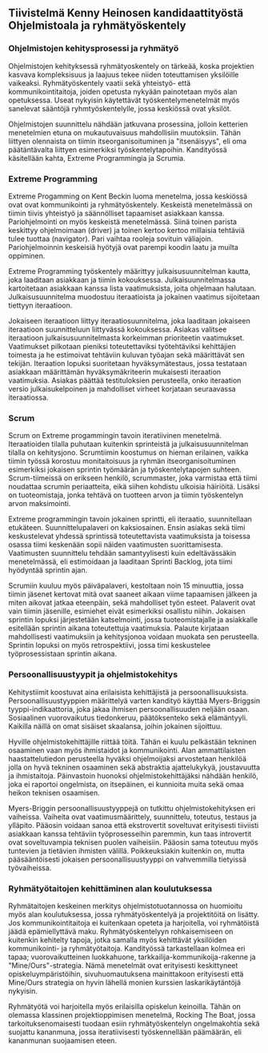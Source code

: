 ## Tiivistelmä Kenny Heinosen kandidaattityöstä Ohjelmistoala ja ryhmätyöskentely 

### Ohjelmistojen kehitysprosessi ja ryhmätyö
Ohjelmistojen kehityksessä ryhmätyoskentely on tärkeää, koska projektien kasvava kompleksisuus ja laajuus tekee niiden toteuttamisen yksilöille vaikeaksi. Ryhmätyöskentely vaatii sekä yhteistyö- että kommunikointitaitoja, joiden opetusta nykyään painotetaan myös alan opetuksessa. Useat nykyisin käytettävät työskentelymenetelmät myös sanelevat sääntöjä ryhmtyöskentelylle, jossa keskiössä ovat yksilöt.

Ohjelmistojen suunnittelu nähdään jatkuvana prosessina, jolloin ketterien menetelmien etuna on mukautuvaisuus mahdollisiin muutoksiin.
Tähän liittyen olennaista on tiimin itseorganisoituminen ja "itsenäisyys", eli oma päätäntävalta liittyen esimerkiksi työskentelytapoihin.
Kandityössä käsitellään kahta, Extreme Programmingia ja Scrumia.

### Extreme Programming

Extreme Progamming on Kent Beckin luoma menetelma, jossa keskiössä ovat ovat kommunikointi ja ryhmätyöskentely.
Keskeistä menetelmässä on tiimin tiivis yhteistyö ja säännölliset tapaamiset asiakkaan kanssa. Pariohjelmointi on myös keskeistä menetelmässä. Siinä toinen parista keskittyy ohjelmoimaan (driver) ja toinen kertoo kertoo millaisia tehtäviä tulee tuottaa (navigator). Pari vaihtaa rooleja sovituin väliajoin. Pariohjelmoinnin keskeisiä hyötyjä ovat parempi koodin laatu ja muilta oppiminen.

Extreme Programming työskentely määrittyy julkaisusuunnitelman kautta, joka laaditaan asiakkaan ja tiimin kokouksessa. Julkaisuunnitelmassa kartoitetaan asiakkaan kanssa lista vaatimuksista, joita ohjelmaan halutaan. Julkaisusuunnitelma muodostuu iteraatioista ja jokainen vaatimus sijoitetaan tiettyyn iteraatioon.

Jokaiseen iteraatioon liittyy iteraatiosuunnitelma, joka laaditaan jokaiseen iteraatioon suunnitteluun liittyvässä kokouksessa. Asiakas valitsee iteraatioon julkaisusuunnitelmasta korkeimman prioriteetin vaatimukset. Vaatimukset pilkotaan pieniksi toteutettaviksi työtehtäviksi kehittäjien toimesta ja he estimoivat tehtäviin kuluvan työajan sekä määrittävät sen tekijän. Iteraation lopuksi suoritetaan hyväksymätestaus, jossa testataan asiakkaan määrittämän hyväksymäkriteerin mukaisesti iteraation vaatimuksia. Asiakas päättää testituloksien perusteella, onko iteraation versio julkaisukelpoinen ja mahdolliset virheet korjataan seuraavassa iteraatiossa.

### Scrum 

Scrum on Extreme progammingin tavoin iteratiivinen menetelmä. Iteraatioiden tilalla puhutaan kuitenkin sprinteistä ja julkaisusuunnitelman tilalla on
kehitysjono. Scrumtiimin koostumus on hieman erilainen, vaikka tiimin työssä korostuu monitaitoisuus ja ryhmän itseorganisoituminen esimerkiksi jokaisen sprintin työmäärän ja työskentelytapojen suhteen. Scrum-tiimeissä on erikseen henkilö, scrummaster, joka varmistaa että tiimi noudattaa scrumin periaatteita, eikä siihen kohdistu ulkoisia häiriöitä. Lisäksi on tuoteomistaja, jonka tehtävä on tuotteen arvon ja tiimin työskentelyn arvon maksimointi. 

Extreme programmingin tavoin jokainen sprintti, eli iteraatio, suunnitellaan etukäteen. Suunnittelupalaveri on kaksiosainen. Ensin asiakas
sekä tiimi keskustelevat yhdessä sprintissä toteutettavista vaatimuksista ja toisessa osassa tiimi keskenään sopii näiden vaatimusten suorittamisesta. Vaatimusten suunnittelu tehdään samantyylisesti kuin edeltävässäkin menetelmässä, eli estimoidaan ja laaditaan Sprinti Backlog, jota tiimi hyödyntää sprintin ajan.

Scrumiin kuuluu myös päiväpalaveri, kestoltaan noin 15 minuuttia, jossa tiimin jäsenet kertovat mitä ovat saaneet aikaan viime tapaamisen jälkeen ja miten aikovat jatkaa eteenpäin, sekä mahdolliset työn esteet. Palaverit ovat vain tiimin jäsenille, esimiehet eivät esimerkiksi osallistu niihin.
Jokaisen sprintin lopuksi järjestetään katselmointi, jossa tuoteomistajalle ja asiakkalle esitellään sprintin aikana toteutettuja vaatimuksia. Palaute 
kirjataan mahdollisesti vaatimuksiin ja kehitysjonoa voidaan muokata sen perusteella. Sprintin lopuksi on myös retrospektiivi, jossa timi keskustelee työprosessistaan sprintin aikana.


### Persoonallisuustyypit ja ohjelmistokehitys
Kehitystiimit koostuvat aina erilaisista kehittäjistä ja persoonallisuuksista. Persoonallisuustyyppien määrittelyä varten kandityö käyttää Myers-Briggsin
tyyppi-indikaattoria, joka jakaa ihmisen persoonallisuuden neljään osaan. Sosiaalinen vuorovaikutus tiedonkeruu, päätöksenteko sekä elämäntyyli. Kaikilla näillä on
omat sisäiset skaalansa, joihin jokainen sijoittuu.

Hyville ohjelmistokehittäjille riittää töitä. Tähän ei kuulu pelkästään tekninen osaaminen vaan myös ihmistaidot ja kommunikointi. Alan ammattilaisten haastattelutiedon perusteella hyväksi ohjelmoijaksi arvostetaan henkilöä jolla on hyvä tekninen osaaminen sekä abstraktia ajattelukykyä, joustavuutta ja ihmistaitoja. Päinvastoin huonoksi ohjelmistokehittäjäksi nähdään henkilö, joka ei raportoi ongelmista, on itsepäinen, ei kunnioita muita sekä omaa heikon teknisen osaamisen.

Myers-Briggin persoonallisuustyyppejä on tutkittu ohjelmistokehityksen eri vaiheissa. Vaiheita ovat vaatimusmäärittely, suunnittelu, toteutus, testaus ja ylläpito.
Pääosin voidaan sanoa että ekstrovertit soveltuvat erityisesti tiiviisti asiakkaan kanssa tehtäviin työprosesseihin paremmin, kun taas introvertit ovat soveltuvampia teknisen puolen vaiheisiin. Pääosin sama toteutuu myös tuntevien ja tietävien ihmisten välillä. Poikkeuksiakin kuitenkin on, mutta pääsääntöisesti jokaisen persoonallisuustyyppi on vahvemmilla tietyissä työvaiheissa.


### Ryhmätyötaitojen kehittäminen alan koulutuksessa 


Ryhmätaitojen keskeinen merkitys ohjelmistotuotannossa on huomioitu myös alan koulutuksessa, jossa ryhmätyöskentelyä ja projektitöitä on lisätty. Jos kommunikointitaitoja ei kuitenkaan opeteta ja harjoitella, voi ryhmätöistä jäädä epämiellyttävä maku. Ryhmätyöskentelyyn rohkaisemiseen on kuitenkin kehitelty tapoja, jotka samalla myös kehittävät yksilöiden kommunikointi- ja ryhmätyötaitoja. Kandityössä tarkastellaan kolmea eri tapaa; vuorovaikutteinen luokkahuone, tarkkailija-kommunikoija-rakenne ja "Mine/Ours"-strategia. Nämä menetelmät ovat erityisesti keskittyneet opiskeluympäristöihin, sivuhuomautuksena mainittakoon erityisesti että Mine/Ours strategia on hyvin lähellä monien kurssien laskarikäytäntöjä nykyisin.

Ryhmätyötä voi harjoitella myös erilaisilla opiskelun keinoilla. Tähän on olemassa klassinen projektioppimisen menetelmä, Rocking The Boat, jossa tarkoituksenomaisesti tuodaan esiin ryhmätyöskentelyn ongelmakohtia sekä suojattu kananmuna, jossa iteratiivisesti työskennellään päämäärän, eli kananmunan suojaamisen eteen.
